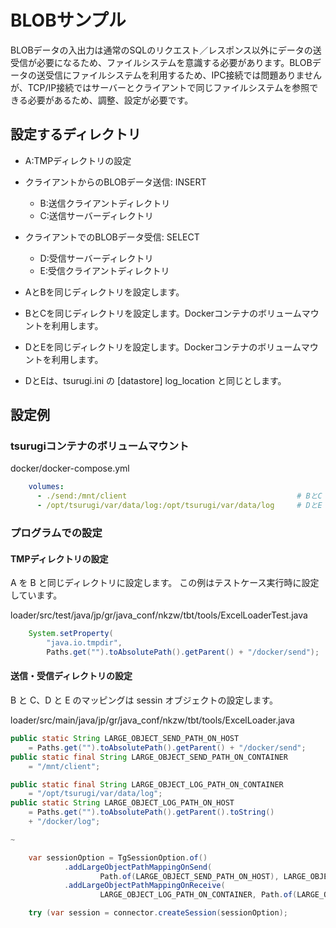# BLOBサンプル

BLOBデータの入出力は通常のSQLのリクエスト／レスポンス以外にデータの送受信が必要になるため、ファイルシステムを意識する必要があります。BLOBデータの送受信にファイルシステムを利用するため、IPC接続では問題ありませんが、TCP/IP接続ではサーバーとクライアントで同じファイルシステムを参照できる必要があるため、調整、設定が必要です。

## 設定するディレクトリ

- A:TMPディレクトリの設定
- クライアントからのBLOBデータ送信: INSERT
    - B:送信クライアントディレクトリ
    - C:送信サーバーディレクトリ
- クライアントでのBLOBデータ受信: SELECT
    - D:受信サーバーディレクトリ
    - E:受信クライアントディレクトリ

- AとBを同じディレクトリを設定します。
- BとCを同じディレクトリを設定します。Dockerコンテナのボリュームマウントを利用します。
- DとEを同じディレクトリを設定します。Dockerコンテナのボリュームマウントを利用します。
- DとEは、tsurugi.ini の [datastore] log_location と同じとします。

## 設定例
### tsurugiコンテナのボリュームマウント

docker/docker-compose.yml
```yaml
    volumes:
      - ./send:/mnt/client                                      # BとC
      - /opt/tsurugi/var/data/log:/opt/tsurugi/var/data/log     # DとE
```

### プログラムでの設定

#### TMPディレクトリの設定
A を B と同じディレクトリに設定します。
この例はテストケース実行時に設定しています。

loader/src/test/java/jp/gr/java_conf/nkzw/tbt/tools/ExcelLoaderTest.java
```java
    System.setProperty(
        "java.io.tmpdir",
        Paths.get("").toAbsolutePath().getParent() + "/docker/send");
```

#### 送信・受信ディレクトリの設定
B と C、D と E のマッピングは sessin オブジェクトの設定します。


loader/src/main/java/jp/gr/java_conf/nkzw/tbt/tools/ExcelLoader.java
```java
public static String LARGE_OBJECT_SEND_PATH_ON_HOST
    = Paths.get("").toAbsolutePath().getParent() + "/docker/send";
public static final String LARGE_OBJECT_SEND_PATH_ON_CONTAINER
    = "/mnt/client";

public static final String LARGE_OBJECT_LOG_PATH_ON_CONTAINER
    = "/opt/tsurugi/var/data/log";
public static String LARGE_OBJECT_LOG_PATH_ON_HOST
    = Paths.get("").toAbsolutePath().getParent().toString()
    + "/docker/log";

~

    var sessionOption = TgSessionOption.of()
            .addLargeObjectPathMappingOnSend(
                    Path.of(LARGE_OBJECT_SEND_PATH_ON_HOST), LARGE_OBJECT_SEND_PATH_ON_CONTAINER)
            .addLargeObjectPathMappingOnReceive(
                    LARGE_OBJECT_LOG_PATH_ON_CONTAINER, Path.of(LARGE_OBJECT_LOG_PATH_ON_HOST));

    try (var session = connector.createSession(sessionOption);
```